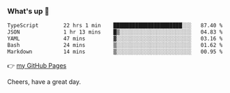### What's up 👋

<!--START_SECTION:waka-->

```txt
TypeScript        22 hrs 1 min    ██████████████████████░░░   87.40 %
JSON              1 hr 13 mins    █▒░░░░░░░░░░░░░░░░░░░░░░░   04.83 %
YAML              47 mins         ▓░░░░░░░░░░░░░░░░░░░░░░░░   03.16 %
Bash              24 mins         ▒░░░░░░░░░░░░░░░░░░░░░░░░   01.62 %
Markdown          14 mins         ▒░░░░░░░░░░░░░░░░░░░░░░░░   00.95 %
```

<!--END_SECTION:waka-->

👉 [my GitHub Pages](https://ykzhukian.github.io)

Cheers, have a great day.

